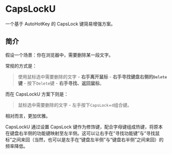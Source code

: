 # CapsLockU

一个基于 AutoHotKey 的 CapsLock 键简易增强方案。

## 简介

假设一个场景：你在浏览器中，需要删除某一段文字。

常规的方式是：

> 使用鼠标选中需要删除的文字 - **右手离开鼠标** - **右手寻找键盘右侧的`Delete`键** - 按下`Delete`键 - **右手寻找、返回鼠标**。

而在 CapsLockU 方案下则是：

> 鼠标选中需要删除的文字 - 左手按下`CapsLock`+`d`组合键。

相对而言，更加优雅。

CapsLockU 通过设置 CapsLock 键作为修饰键，配合字母键组成热键，将原本在键盘右半侧的功能键映射至左半侧。这可以让右手在“寻找功能键”与“寻找鼠标”之间来回（当然，也可以是左手在“键盘左半侧”与“键盘右半侧”之间来回）的频率降低。
